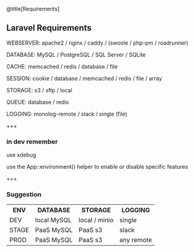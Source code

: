 @title[Requirements]
## Laravel Requirements
<p class="fragment text-left text-07">WEBSERVER: apache2 / nginx / caddy / (swoole / php-pm / roadrunner)</p>
<p class="fragment text-left text-07">DATABASE: MySQL / PostgreSQL / SQL Server / <span class="text-red">SQLite</span></p>
<p class="fragment text-left text-07">CACHE: memcached / redis / database / <span class="text-red">file</span></p>
<p class="fragment text-left text-07">SESSION: cookie / database / memcached / redis / <span class="text-red">file</span> / <span class="text-red">array</span></p>
<p class="fragment text-left text-07">STORAGE: s3 / sftp / <span class="text-red">local</span></p>
<p class="fragment text-left text-07">QUEUE: database / redis</p>
<p class="fragment text-left text-07">LOGGING: monolog-remote / slack / <span class="text-red">single (file)</span></p>

+++
### in dev remember
<p class="fragment text-left text-07">use xdebug</p>
<p class="fragment text-left text-07">use the App::environment() helper to enable or disable specific features</p>

+++
### Suggestion
<table>
  <tr>
    <th>ENV</th>
    <th>DATABASE</th>
    <th>STORAGE</th>
    <th>LOGGING</th>
  </tr>
  <tr>
    <td>DEV</td>
    <td>local MySQL</td>
    <td>local / minio</td>
    <td>single</td>
  </tr>
  <tr>
    <td>STAGE</td>
    <td>PaaS MySQL</td>
    <td>PaaS s3</td>
    <td>slack</td>
  </tr>
  <tr>
    <td>PROD</td>
    <td>PaaS MySQL</td>
    <td>PaaS s3</td>
    <td>any remote</td>
  </tr>
</table>
